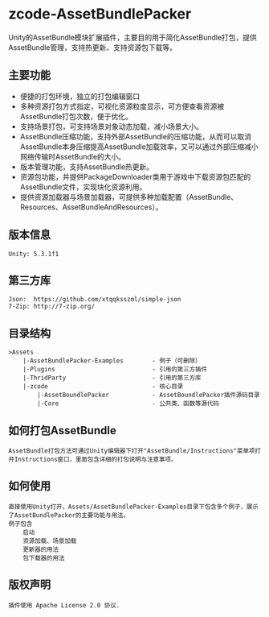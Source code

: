 # zcode-AssetBundlePacker
Unity的AssetBundle模块扩展插件，主要目的用于简化AssetBundle打包，提供AssetBundle管理，支持热更新、支持资源包下载等。

## 主要功能
* 便捷的打包环境，独立的打包编辑窗口
* 多种资源打包方式指定，可视化资源粒度显示，可方便查看资源被AssetBundle打包次数，便于优化。
* 支持场景打包，可支持场景对象动态加载，减小场景大小。
* AssetBundle压缩功能，支持外部AssetBundle的压缩功能，从而可以取消AssetBundle本身压缩提高AssetBundle加载效率，又可以通过外部压缩减小网络传输时AssetBundle的大小。
* 版本管理功能，支持AssetBundle热更新。
* 资源包功能，并提供PackageDownloader类用于游戏中下载资源包匹配的AssetBundle文件，实现块化资源利用。
* 提供资源加载器与场景加载器，可提供多种加载配置（AssetBundle、Resources、AssetBundleAndResources）。

## 版本信息
	Unity: 5.3.1f1

## 第三方库
	Json:  https://github.com/xtqqksszml/simple-json
	7-Zip: http://7-zip.org/
	
## 目录结构
	>Assets
		|-AssetBundlePacker-Examples		- 例子（可删除）
		|-Plugins							- 引用的第三方插件
		|-ThridParty						- 引用的第三方库
		|-zcode								- 核心目录
			|-AssetBoundlePacker			- AssetBoundlePacker插件源码目录
			|-Core							- 公共类、函数等源代码
	
## 如何打包AssetBundle
	AssetBundle打包方法可通过Unity编辑器下打开"AssetBundle/Instructions"菜单项打开Instructions窗口，里面包含详细的打包说明与注意事项。
	
## 如何使用
	直接使用Unity打开，Assets/AssetBundlePacker-Examples目录下包含多个例子，展示了AssetBundlePacker的主要功能与用法。
	例子包含
		启动
		资源加载、场景加载
		更新器的用法
		包下载器的用法
		
## 版权声明
	插件使用 Apache License 2.0 协议.
